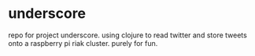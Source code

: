 underscore
==========

repo for project underscore. using clojure to read twitter and store tweets onto a raspberry pi riak cluster. purely for fun.

